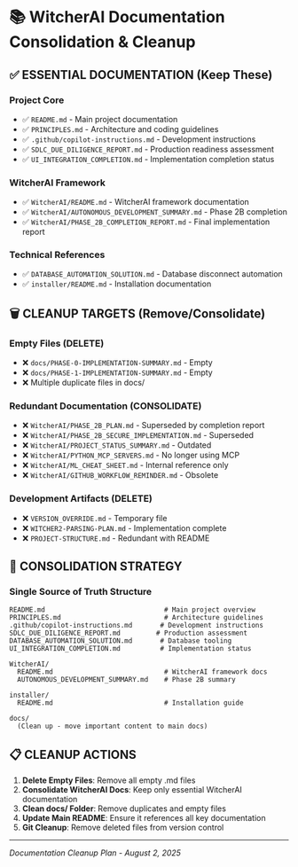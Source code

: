 # 📚 WitcherAI Documentation Consolidation & Cleanup

## ✅ **ESSENTIAL DOCUMENTATION** (Keep These)

### **Project Core**
- ✅ `README.md` - Main project documentation
- ✅ `PRINCIPLES.md` - Architecture and coding guidelines
- ✅ `.github/copilot-instructions.md` - Development instructions
- ✅ `SDLC_DUE_DILIGENCE_REPORT.md` - Production readiness assessment
- ✅ `UI_INTEGRATION_COMPLETION.md` - Implementation completion status

### **WitcherAI Framework**
- ✅ `WitcherAI/README.md` - WitcherAI framework documentation
- ✅ `WitcherAI/AUTONOMOUS_DEVELOPMENT_SUMMARY.md` - Phase 2B completion
- ✅ `WitcherAI/PHASE_2B_COMPLETION_REPORT.md` - Final implementation report

### **Technical References**
- ✅ `DATABASE_AUTOMATION_SOLUTION.md` - Database disconnect automation
- ✅ `installer/README.md` - Installation documentation

## 🗑️ **CLEANUP TARGETS** (Remove/Consolidate)

### **Empty Files** (DELETE)
- ❌ `docs/PHASE-0-IMPLEMENTATION-SUMMARY.md` - Empty
- ❌ `docs/PHASE-1-IMPLEMENTATION-SUMMARY.md` - Empty
- ❌ Multiple duplicate files in docs/

### **Redundant Documentation** (CONSOLIDATE)
- ❌ `WitcherAI/PHASE_2B_PLAN.md` - Superseded by completion report
- ❌ `WitcherAI/PHASE_2B_SECURE_IMPLEMENTATION.md` - Superseded
- ❌ `WitcherAI/PROJECT_STATUS_SUMMARY.md` - Outdated
- ❌ `WitcherAI/PYTHON_MCP_SERVERS.md` - No longer using MCP
- ❌ `WitcherAI/ML_CHEAT_SHEET.md` - Internal reference only
- ❌ `WitcherAI/GITHUB_WORKFLOW_REMINDER.md` - Obsolete

### **Development Artifacts** (DELETE)
- ❌ `VERSION_OVERRIDE.md` - Temporary file
- ❌ `WITCHER2-PARSING-PLAN.md` - Implementation complete
- ❌ `PROJECT-STRUCTURE.md` - Redundant with README

## 🎯 **CONSOLIDATION STRATEGY**

### **Single Source of Truth Structure**
```
README.md                              # Main project overview
PRINCIPLES.md                          # Architecture guidelines
.github/copilot-instructions.md       # Development instructions
SDLC_DUE_DILIGENCE_REPORT.md         # Production assessment
DATABASE_AUTOMATION_SOLUTION.md       # Database tooling
UI_INTEGRATION_COMPLETION.md          # Implementation status

WitcherAI/
  README.md                            # WitcherAI framework docs
  AUTONOMOUS_DEVELOPMENT_SUMMARY.md    # Phase 2B summary
  
installer/
  README.md                            # Installation guide
  
docs/
  (Clean up - move important content to main docs)
```

## 📋 **CLEANUP ACTIONS**

1. **Delete Empty Files**: Remove all empty .md files
2. **Consolidate WitcherAI Docs**: Keep only essential WitcherAI documentation
3. **Clean docs/ Folder**: Remove duplicates and empty files
4. **Update Main README**: Ensure it references all key documentation
5. **Git Cleanup**: Remove deleted files from version control

---
*Documentation Cleanup Plan - August 2, 2025*
